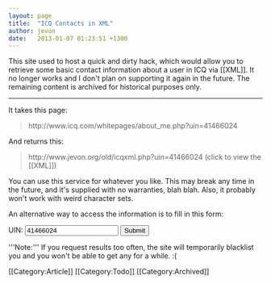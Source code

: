 ```yaml
---
layout: page
title:  "ICQ Contacts in XML"
author: jevon
date:   2013-01-07 01:23:51 +1300
---
```


This site used to host a quick and dirty hack, which would allow you to retrieve some basic contact information about a user in ICQ via [[XML]]. It no longer works and I don't plan on supporting it again in the future. The remaining content is archived for historical purposes only.

---
It takes this page:
<blockquote>http://www.icq.com/whitepages/about_me.php?uin=41466024</blockquote>
And returns this:
<blockquote>http://www.jevon.org/old/icqxml.php?uin=41466024 (click to view the [[XML]])</blockquote>
You can use this service for whatever you like. This may break any time in the future, and it's supplied with no warranties, blah blah. Also, it probably won't work with weird character sets.

An alternative way to access the information is to fill in this form:
<form class="siteForm" action="/old/icqxml.php" method="get">UIN: <input type="text" name="uin" value="41466024" size="20">
<input type="submit"></form>
'''Note:''' If you request results too often, the site will temporarily blacklist you and you won't be able to get any for a while. :(

[[Category:Article]]
[[Category:Todo]]
[[Category:Archived]]